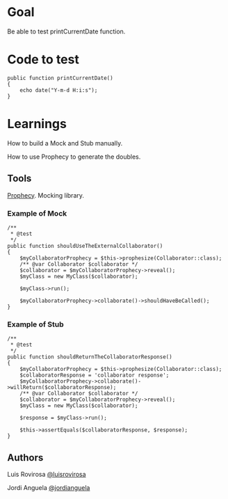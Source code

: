 # Goal
Be able to test printCurrentDate function.
# Code to test
    public function printCurrentDate()
    {
        echo date("Y-m-d H:i:s");
    }
# Learnings
How to build a Mock and Stub manually.

How to use Prophecy to generate the doubles.
## Tools
[Prophecy](https://github.com/phpspec/prophecy). Mocking library. 

### Example of Mock	
	/**
     * @test
     */
    public function shouldUseTheExternalCollaborator()
    {
        $myCollaboratorProphecy = $this->prophesize(Collaborator::class);
        /** @var Collaborator $collaborator */
        $collaborator = $myCollaboratorProphecy->reveal();
        $myClass = new MyClass($collaborator);
        
        $myClass->run();
        
        $myCollaboratorProphecy->collaborate()->shouldHaveBeCalled();
    }
### Example of Stub    
    /**
     * @test
     */
    public function shouldReturnTheCollaboratorResponse()
    {
        $myCollaboratorProphecy = $this->prophesize(Collaborator::class);
        $collaboratorResponse = 'collaborator response';
        $myCollaboratorProphecy->collaborate()->willReturn($collaboratorResponse);
        /** @var Collaborator $collaborator */
        $collaborator = $myCollaboratorProphecy->reveal();
        $myClass = new MyClass($collaborator);
        
        $response = $myClass->run();
        
        $this->assertEquals($collaboratorResponse, $response);
    }
    
## Authors
Luis Rovirosa [@luisrovirosa](https://www.twitter.com/luisrovirosa)

Jordi Anguela [@jordianguela](https://www.twitter.com/jordianguela)
